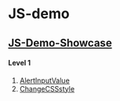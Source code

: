 # JS-demo
## [JS-Demo-Showcase](https://jiaqd1203.github.io/JS-demo/Level1/AlertInputValue/AlertInputValue.html)<br>
#### Level 1
1. [AlertInputValue](https://jiaqd1203.github.io/JS-demo/Level1/AlertInputValue/AlertInputValue.html)<br>
2. [ChangeCSSstyle](https://jiaqd1203.github.io/JS-demo/Level1/ChangeCSSstyle/changeCSSstyle2.0.html)<br>
